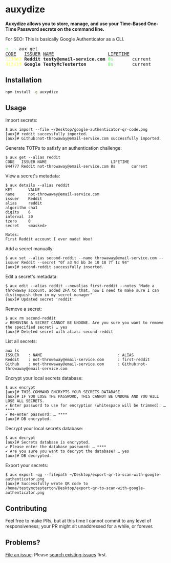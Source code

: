# auxydize

**Auxydize allows you to store, manage, and use your Time-Based One-Time Password secrets on the command line.**

For SEO: This is basically Google Authenticator as a CLI.

<pre><font color="#55FF55"><b>➜  </b></font><font color="#55FFFF"><b>~</b></font> aux get
<u style="text-decoration-style:single">CODE</u>   <u style="text-decoration-style:single">ISSUER</u> <u style="text-decoration-style:single">NAME</u>                    <u style="text-decoration-style:single">LIFETIME</u>        
<font color="#FFFF55">123062</font> <b>Reddit</b> <b>testy@email-service.com</b> <font color="#55FF55">8s</font>       current
<font color="#FFFF55">012415</font> <b>Google</b> <b>TestyMcTesterton</b>        <font color="#55FF55">8s</font>       current
</pre>

## Installation

```sh
npm install -g auxydize
```

## Usage

Import secrets:

```
$ aux import --file ~/Desktop/google-authenticator-qr-code.png
[aux]# reddit successfully imported.
[aux]# Github:not-throwaway@email-service.com successfully imported.
```

Generate TOTPs to satisfy an authentication challenge:

```
$ aux get --alias reddit
CODE   ISSUER NAME                            LIFETIME
844777 Reddit not-throwaway@email-service.com 8s       current
```

View a secret's metadata:

```
$ aux details --alias reddit
KEY       VALUE
name      not-throwaway@email-service.com
issuer    Reddit
alias     reddit
algorithm sha1
digits    6
interval  30
tzero     0
secret    <masked>

Notes:
First Reddit account I ever made! Woo!
```

Add a secret manually:

```
$ aux set --alias second-reddit --name throwaway@email-service.com --issuer Reddit --secret "0f a3 9d bb 3e 10 18 7f 1c 94"
[aux]# second-reddit successfully inserted.
```

Edit a secret's metadata:

```
$ aux edit --alias reddit --newalias first-reddit --notes "Made a throwaway account, added 2FA to that, now I need to make sure I can distinguish them in my secret manager"
[aux]# Updated secret 'reddit'
```

Remove a secret:

```
$ aux rm second-reddit
✔ REMOVING A SECRET CANNOT BE UNDONE. Are you sure you want to remove the specified secret? … yes
[aux]# Deleted secret with alias: second-reddit
```

List all secrets:

```
aux ls
ISSUER    : NAME                                 : ALIAS
Reddit    : not-throwaway@email-service.com      : first-reddit
Github    : not-throwaway@email-service.com      : Github:not-throwaway@email-service.com
```

Encrypt your local secrets database:

```
$ aux encrypt
[aux]# THIS COMMAND ENCRYPTS YOUR SECRETS DATABASE.
[aux]# IF YOU LOSE THE PASSWORD, THIS CANNOT BE UNDONE AND YOU WILL LOSE ALL SECRETS.
✔ Enter password to use for encryption (whitespace will be trimmed): … ****
✔ Re-enter password: … ****
[aux]# DB encrypted.
```

Decrypt your local secrets database:

```
$ aux decrypt
[aux]# Secrets database is encrypted.
✔ Please enter the database password: … ****
✔ Are you sure you want to decrypt the database? … yes
[aux]# DB decrypted.
```

Export your secrets:

```
$ aux export -qg --filepath ~/Desktop/export-qr-to-scan-with-google-authenticator.png
[aux]# Successfully wrote QR code to /home/testymctesterton/Desktop/export-qr-to-scan-with-google-authenticator.png
```

## Contributing

Feel free to make PRs, but at this time I cannot commit to any level of responsiveness; your PR might sit unaddressed for a while, or forever.

## Problems?

[File an issue](https://github.com/imagodeo/auxydize-js/issues). Please [search existing issues](https://github.com/imagodeo/auxydize-js/issues?utf8=%E2%9C%93&q=is%3Aissue) first.
